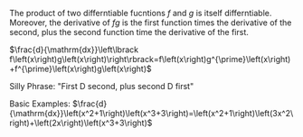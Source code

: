 The product of two differntiable fucntions *f* and *g* is itself differntiable. Moreover, the derivative of *fg* is the first function times the derivative of the second, plus the second function time the derivative of the first.

$\frac{d}{\mathrm{dx}}\left\lbrack f\left(x\right)g\left(x\right)\right\rbrack=f\left(x\right)g^{\prime}\left(x\right)+f^{\prime}\left(x\right)g\left(x\right)$

Silly Phrase: "First D second, plus second D first"

Basic Examples:
$\frac{d}{\mathrm{dx}}\left(x^2+1\right)\left(x^3+3\right)=\left(x^2+1\right)\left(3x^2\right)+\left(2x\right)\left(x^3+3\right)$
